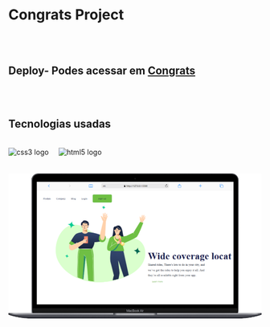<h1>Congrats Project</h1>
<br>
<br>
<h2>Deploy- Podes acessar em <a href="#">Congrats</a></h2>
<br>
<br>
<h2>Tecnologias usadas</h2>
<br>
<div align="left">
<img src="https://cdn.jsdelivr.net/gh/devicons/devicon/icons/css3/css3-original.svg" height="40" alt="css3 logo"  />
 <img width="12" />
  <img src="https://cdn.jsdelivr.net/gh/devicons/devicon/icons/html5/html5-original.svg" height="40" alt="html5 logo"  />
  <img width="12" />

</div>
<br>
<br>
<img src="https://github.com/edson302/desafio1/blob/main/img/Macbook-Air-127.0.0.1%20(1).png?raw=true"/> 
